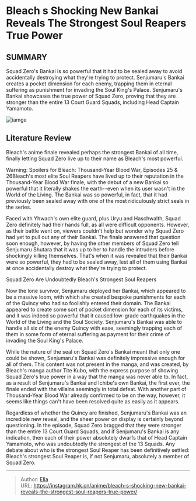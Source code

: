 # Bleach s Shocking New Bankai Reveals The Strongest Soul Reapers  True Power


## SUMMARY 



  Squad Zero&#39;s Bankai is so powerful that it had to be sealed away to avoid accidentally destroying what they&#39;re trying to protect.   Senjumaru&#39;s Bankai creates a pocket dimension for each enemy, trapping them in eternal suffering as punishment for invading the Soul King&#39;s Palace.   Senjumaru&#39;s Bankai showcases the true power of Squad Zero, proving that they are stronger than the entire 13 Court Guard Squads, including Head Captain Yamamoto.  

![iamge](https://static1.srcdn.com/wordpress/wp-content/uploads/2023/10/bleach-tybw-senjumaru.jpg)

## Literature Review

Bleach&#39;s anime finale revealed perhaps the strongest Bankai of all time, finally letting Squad Zero live up to their name as Bleach&#39;s most powerful.




Warning: Spoilers for Bleach: Thousand-Year Blood War, Episodes 25 &amp; 26Bleach&#39;s most elite Soul Reapers have lived up to their reputation in the Thousand-Year Blood War finale, with the debut of a new Bankai so powerful that it literally shakes the earth--even when its user wasn&#39;t in the World of the Living. The Bankai was so powerful, in fact, that it had previously been sealed away with one of the most ridiculously strict seals in the series.




Faced with Yhwach&#39;s own elite guard, plus Uryu and Haschwalth, Squad Zero definitely had their hands full, as all were difficult opponents. However, as their battle went on, viewers couldn&#39;t help but wonder why Squad Zero had yet to pull out any of their Bankai. The finale answered that question soon enough, however, by having the other members of Squad Zero tell Senjumaru Shutara that it was up to her to handle the intruders before shockingly killing themselves. That&#39;s when it was revealed that their Bankai were so powerful, they had to be sealed away, lest all of them using Bankai at once accidentally destroy what they&#39;re trying to protect.


 Squad Zero Are Undoubtedly Bleach&#39;s Strongest Soul Reapers 
          

Now the lone survivor, Senjumaru deployed her Bankai, which appeared to be a massive loom, with which she created bespoke punishments for each of the Quincy who had so foolishly entered their domain. The Bankai appeared to create some sort of pocket dimension for each of its victims, and it was indeed so powerful that it caused low-grade earthquakes in the World of the Living and the Soul Society. Senjumaru&#39;s Bankai was able to handle all six of the enemy Quincy with ease, seemingly trapping each of them in some form of eternal suffering as payment for their crime of invading the Soul King&#39;s Palace.




While the nature of the seal on Squad Zero&#39;s Bankai meant that only one could be shown, Senjumaru&#39;s Bankai was definitely impressive enough for all of them. This content was not present in the manga, and was created, by Bleach&#39;s manga author Tite Kubo, with the express purpose of showing Squad Zero&#39;s true power in a way that the manga was never able to. In fact, as a result of Senjumaru&#39;s Bankai and Ichibe&#39;s own Bankai, the first ever, the finale ended with the villains seemingly in total defeat. With another part of Thousand-Year Blood War already confirmed to be on the way, however, it seems like things can&#39;t have been resolved quite as easily as it appears.

Regardless of whether the Quincy are finished, Senjumaru&#39;s Bankai was an incredible new reveal, and the sheer power on display is certainly beyond questioning. In the episode, Squad Zero bragged that they were stronger than the entire 13 Court Guard Squads, and if Senjumaru&#39;s Bankai is any indication, then each of their power absolutely dwarfs that of Head Captain Yamamoto, who was undoubtedly the strongest of the 13 Squads. Any debate about who is the strongest Soul Reaper has been definitively settled: Bleach&#39;s strongest Soul Reaper is, if not Senjumaru, absolutely a member of Squad Zero.






---

> Author: [Ella](https://instagram.hk.cn/)  
> URL: https://instagram.hk.cn/anime/bleach-s-shocking-new-bankai-reveals-the-strongest-soul-reapers-true-power/  

